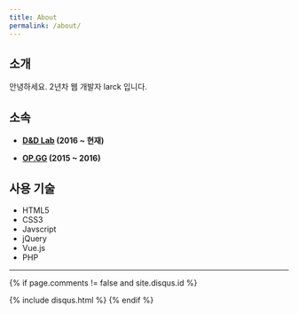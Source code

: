 ```yaml
---
title: About
permalink: /about/
---
```


## 소개

안녕하세요. 2년차 웹 개발자 larck 입니다.

## 소속
* **[D&D Lab](http://www.designgj.com) (2016 ~ 현재)**

* **[OP.GG](http://op.gg) (2015 ~ 2016)**

## 사용 기술

* HTML5
* CSS3
* Javscript
* jQuery
* Vue.js
* PHP

---

<!-- Disqus -->
{% if page.comments != false and site.disqus.id %}
<section id="disqus_thread"></section>
{% include disqus.html %}
{% endif %}
